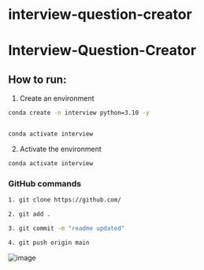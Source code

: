 # interview-question-creator


# Interview-Question-Creator



## How to run:

1. Create an environment

```bash
conda create -n interview python=3.10 -y


conda activate interview

```

2. Activate the environment

```bash
conda activate interview
```



### GitHub commands

```bash
1. git clone https://github.com/

2. git add .

3. git commit -m "readme updated"

4. git push origin main

```

![image](https://github.com/chanchal-1001/interview-question-creator/assets/158021620/b728e620-b14b-4421-bf52-53af87d18f79)

